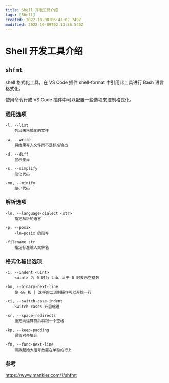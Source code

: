 ```yaml
---
title: Shell 开发工具介绍
tags: [Shell]
created: 2022-10-08T06:47:02.749Z
modified: 2022-10-09T02:13:36.540Z
---
```


# Shell 开发工具介绍

## `shfmt`

shell 格式化工具，在 VS Code 插件 shell-format 中引用此工具进行 Bash 语言格式化。

使用命令行或 VS Code 插件中可以配置一些选项来控制格式化。

### 通用选项

```shell
-l, --list
	列出未格式化的文件

-w, --write
	将结果写入文件而不是标准输出

-d, --diff
	显示差异

-s, --simplify
	简化代码

-mn, --minify
	缩小代码
```

### 解析选项

```shell
-ln, --language-dialect <str>
	指定解析的语言

-p, --posix
	-ln=posix 的简写

-filename str
	指定标准输入文件名
```

### 格式化输出选项

```shell
-i, --indent <uint>
	<uint> 为 0 时为 tab，大于 0 时表示空格数

-bn, --binary-next-line
	像 && 和 | 这样的二进制操作可以开始一行

-ci, --switch-case-indent
	Switch cases 开启缩进

-sr, --space-redirects
	重定向运算符后将跟一个空格

-kp, --keep-padding
	保留对齐填充

-fn, --func-next-line
	函数起始大括号放置在单独的行上
```

### 参考

https://www.mankier.com/1/shfmt









